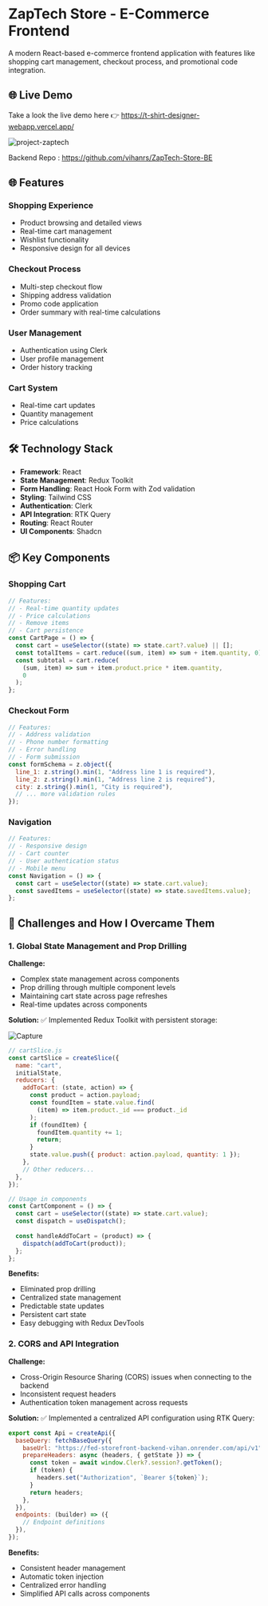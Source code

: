 # ZapTech Store - E-Commerce Frontend

A modern React-based e-commerce frontend application with features like shopping cart management, checkout process, and promotional code integration.

## 🌐 Live Demo

Take a look the live demo here 👉 https://t-shirt-designer-webapp.vercel.app/

![project-zaptech](https://github.com/user-attachments/assets/d7c97e74-fe60-46bb-b5f3-c5dc4ff91e9f)

Backend Repo : https://github.com/vihanrs/ZapTech-Store-BE

## 🌐 Features

### Shopping Experience
- Product browsing and detailed views
- Real-time cart management
- Wishlist functionality
- Responsive design for all devices

### Checkout Process
- Multi-step checkout flow
- Shipping address validation
- Promo code application
- Order summary with real-time calculations

### User Management
- Authentication using Clerk
- User profile management
- Order history tracking

### Cart System
- Real-time cart updates
- Quantity management
- Price calculations

## 🛠️ Technology Stack
- **Framework**: React
- **State Management**: Redux Toolkit
- **Form Handling**: React Hook Form with Zod validation
- **Styling**: Tailwind CSS
- **Authentication**: Clerk
- **API Integration**: RTK Query
- **Routing**: React Router
- **UI Components**: Shadcn

## 📦 Key Components

### Shopping Cart
```jsx
// Features:
// - Real-time quantity updates
// - Price calculations
// - Remove items
// - Cart persistence
const CartPage = () => {
  const cart = useSelector((state) => state.cart?.value) || [];
  const totalItems = cart.reduce((sum, item) => sum + item.quantity, 0);
  const subtotal = cart.reduce(
    (sum, item) => sum + item.product.price * item.quantity,
    0
  );
};
```

### Checkout Form
```jsx
// Features:
// - Address validation
// - Phone number formatting
// - Error handling
// - Form submission
const formSchema = z.object({
  line_1: z.string().min(1, "Address line 1 is required"),
  line_2: z.string().min(1, "Address line 2 is required"),
  city: z.string().min(1, "City is required"),
  // ... more validation rules
});
```

### Navigation
```jsx
// Features:
// - Responsive design
// - Cart counter
// - User authentication status
// - Mobile menu
const Navigation = () => {
  const cart = useSelector((state) => state.cart.value);
  const savedItems = useSelector((state) => state.savedItems.value);
};
```
## 🧩 Challenges and How I Overcame Them

### 1. Global State Management and Prop Drilling
**Challenge:**
- Complex state management across components
- Prop drilling through multiple component levels
- Maintaining cart state across page refreshes
- Real-time updates across components

**Solution:**
✅ Implemented Redux Toolkit with persistent storage:

![Capture](https://github.com/user-attachments/assets/e2d30c26-fa1b-4c96-9ed0-3fb40a12e253)

```javascript
// cartSlice.js
const cartSlice = createSlice({
  name: "cart",
  initialState,
  reducers: {
    addToCart: (state, action) => {
      const product = action.payload;
      const foundItem = state.value.find(
        (item) => item.product._id === product._id
      );
      if (foundItem) {
        foundItem.quantity += 1;
        return;
      }
      state.value.push({ product: action.payload, quantity: 1 });
    },
    // Other reducers...
  },
});

// Usage in components
const CartComponent = () => {
  const cart = useSelector((state) => state.cart.value);
  const dispatch = useDispatch();
  
  const handleAddToCart = (product) => {
    dispatch(addToCart(product));
  };
};
```

**Benefits:**
- Eliminated prop drilling
- Centralized state management
- Predictable state updates
- Persistent cart state
- Easy debugging with Redux DevTools

### 2. CORS and API Integration
**Challenge:**
- Cross-Origin Resource Sharing (CORS) issues when connecting to the backend
- Inconsistent request headers
- Authentication token management across requests

**Solution:**
✅ Implemented a centralized API configuration using RTK Query:

```javascript
export const Api = createApi({
  baseQuery: fetchBaseQuery({
    baseUrl: "https://fed-storefront-backend-vihan.onrender.com/api/v1",
    prepareHeaders: async (headers, { getState }) => {
      const token = await window.Clerk?.session?.getToken();
      if (token) {
        headers.set("Authorization", `Bearer ${token}`);
      }
      return headers;
    },
  }),
  endpoints: (builder) => ({
    // Endpoint definitions
  }),
});
```

**Benefits:**
- Consistent header management
- Automatic token injection
- Centralized error handling
- Simplified API calls across components
```
